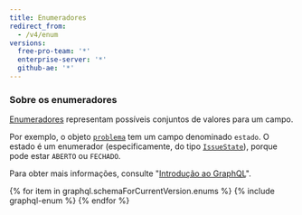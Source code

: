 ```yaml
---
title: Enumeradores
redirect_from:
  - /v4/enum
versions:
  free-pro-team: '*'
  enterprise-server: '*'
  github-ae: '*'
---
```


### Sobre os enumeradores

[Enumeradores](https://graphql.github.io/graphql-spec/June2018/#sec-Enums) representam possíveis conjuntos de valores para um campo.

Por exemplo, o objeto [`problema`](/graphql/reference/objects#issue) tem um campo denominado `estado`. O estado é um enumerador (especificamente, do tipo [`IssueState`](/graphql/reference/enums#issuestate)), porque pode estar `ABERTO` ou `FECHADO`.

Para obter mais informações, consulte "[Introdução ao GraphQL](/graphql/guides/introduction-to-graphql)".

{% for item in graphql.schemaForCurrentVersion.enums %}
  {% include graphql-enum %}
{% endfor %}
